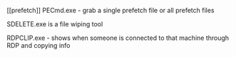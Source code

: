 [[prefetch]]
PECmd.exe - grab a single prefetch file or all prefetch files

SDELETE.exe is a file wiping tool

RDPCLIP.exe - shows when someone is connected to that machine through RDP and copying info

